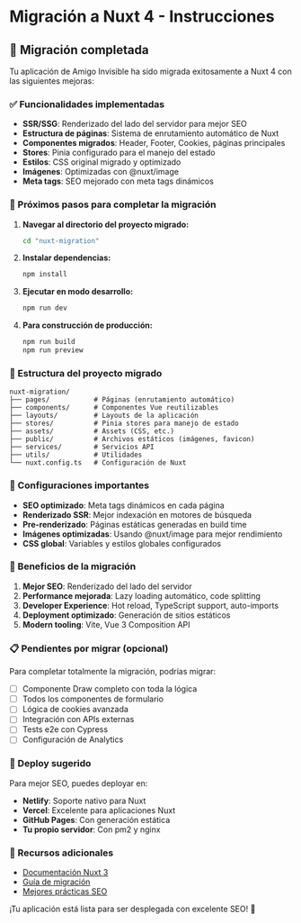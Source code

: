 # Migración a Nuxt 4 - Instrucciones

## 🎯 Migración completada

Tu aplicación de Amigo Invisible ha sido migrada exitosamente a Nuxt 4 con las siguientes mejoras:

### ✅ Funcionalidades implementadas

- **SSR/SSG**: Renderizado del lado del servidor para mejor SEO
- **Estructura de páginas**: Sistema de enrutamiento automático de Nuxt
- **Componentes migrados**: Header, Footer, Cookies, páginas principales
- **Stores**: Pinia configurado para el manejo del estado
- **Estilos**: CSS original migrado y optimizado
- **Imágenes**: Optimizadas con @nuxt/image
- **Meta tags**: SEO mejorado con meta tags dinámicos

### 🚀 Próximos pasos para completar la migración

1. **Navegar al directorio del proyecto migrado:**
   ```bash
   cd "nuxt-migration"
   ```

2. **Instalar dependencias:**
   ```bash
   npm install
   ```

3. **Ejecutar en modo desarrollo:**
   ```bash
   npm run dev
   ```

4. **Para construcción de producción:**
   ```bash
   npm run build
   npm run preview
   ```

### 📁 Estructura del proyecto migrado

```
nuxt-migration/
├── pages/           # Páginas (enrutamiento automático)
├── components/      # Componentes Vue reutilizables
├── layouts/         # Layouts de la aplicación
├── stores/          # Pinia stores para manejo de estado
├── assets/          # Assets (CSS, etc.)
├── public/          # Archivos estáticos (imágenes, favicon)
├── services/        # Servicios API
├── utils/           # Utilidades
└── nuxt.config.ts   # Configuración de Nuxt
```

### 🔧 Configuraciones importantes

- **SEO optimizado**: Meta tags dinámicos en cada página
- **Renderizado SSR**: Mejor indexación en motores de búsqueda
- **Pre-renderizado**: Páginas estáticas generadas en build time
- **Imágenes optimizadas**: Usando @nuxt/image para mejor rendimiento
- **CSS global**: Variables y estilos globales configurados

### 🎨 Beneficios de la migración

1. **Mejor SEO**: Renderizado del lado del servidor
2. **Performance mejorada**: Lazy loading automático, code splitting
3. **Developer Experience**: Hot reload, TypeScript support, auto-imports
4. **Deployment optimizado**: Generación de sitios estáticos
5. **Modern tooling**: Vite, Vue 3 Composition API

### 📋 Pendientes por migrar (opcional)

Para completar totalmente la migración, podrías migrar:

- [ ] Componente Draw completo con toda la lógica
- [ ] Todos los componentes de formulario
- [ ] Lógica de cookies avanzada
- [ ] Integración con APIs externas
- [ ] Tests e2e con Cypress
- [ ] Configuración de Analytics

### 🚀 Deploy sugerido

Para mejor SEO, puedes deployar en:
- **Netlify**: Soporte nativo para Nuxt
- **Vercel**: Excelente para aplicaciones Nuxt
- **GitHub Pages**: Con generación estática
- **Tu propio servidor**: Con pm2 y nginx

### 📖 Recursos adicionales

- [Documentación Nuxt 3](https://nuxt.com/docs)
- [Guía de migración](https://nuxt.com/docs/migration/overview)
- [Mejores prácticas SEO](https://nuxt.com/docs/getting-started/seo-meta)

¡Tu aplicación está lista para ser desplegada con excelente SEO! 🎉
